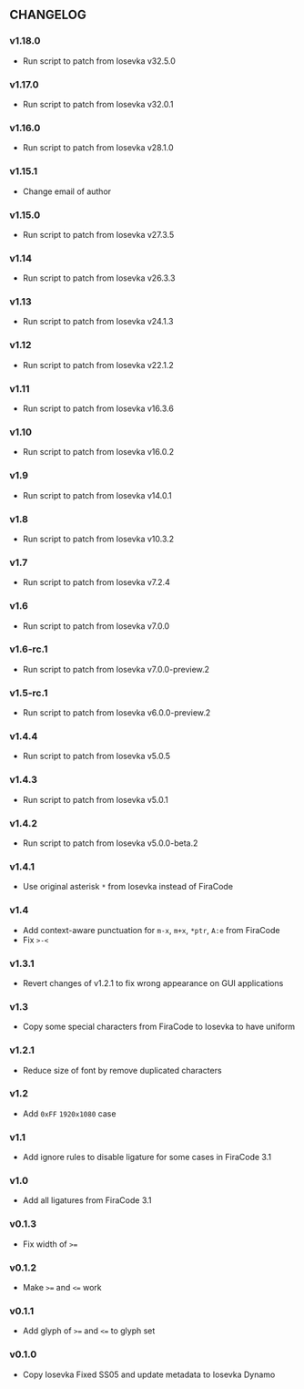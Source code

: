 ## CHANGELOG
### v1.18.0
* Run script to patch from Iosevka v32.5.0

### v1.17.0
* Run script to patch from Iosevka v32.0.1

### v1.16.0
* Run script to patch from Iosevka v28.1.0

### v1.15.1
* Change email of author

### v1.15.0
* Run script to patch from Iosevka v27.3.5

### v1.14
* Run script to patch from Iosevka v26.3.3

### v1.13
* Run script to patch from Iosevka v24.1.3

### v1.12
* Run script to patch from Iosevka v22.1.2

### v1.11
* Run script to patch from Iosevka v16.3.6

### v1.10
* Run script to patch from Iosevka v16.0.2

### v1.9
* Run script to patch from Iosevka v14.0.1

### v1.8
* Run script to patch from Iosevka v10.3.2

### v1.7
* Run script to patch from Iosevka v7.2.4

### v1.6
* Run script to patch from Iosevka v7.0.0

### v1.6-rc.1
* Run script to patch from Iosevka v7.0.0-preview.2

### v1.5-rc.1
* Run script to patch from Iosevka v6.0.0-preview.2

### v1.4.4
* Run script to patch from Iosevka v5.0.5

### v1.4.3
* Run script to patch from Iosevka v5.0.1

### v1.4.2
* Run script to patch from Iosevka v5.0.0-beta.2

### v1.4.1
* Use original asterisk `*` from Iosevka instead of FiraCode

### v1.4
* Add context-aware punctuation for `m-x`, `m+x`, `*ptr`, `A:e` from FiraCode
* Fix `>-<`

### v1.3.1
* Revert changes of v1.2.1 to fix wrong appearance on GUI applications

### v1.3
* Copy some special characters from FiraCode to Iosevka to have uniform

### v1.2.1
* Reduce size of font by remove duplicated characters

### v1.2
* Add `0xFF` `1920x1080` case

### v1.1
* Add ignore rules to disable ligature for some cases in FiraCode 3.1

### v1.0
* Add all ligatures from FiraCode 3.1

### v0.1.3
* Fix width of `>=`

### v0.1.2
* Make `>=` and `<=` work

### v0.1.1
* Add glyph of `>=` and `<=` to glyph set

### v0.1.0
* Copy Iosevka Fixed SS05 and update metadata to Iosevka Dynamo

